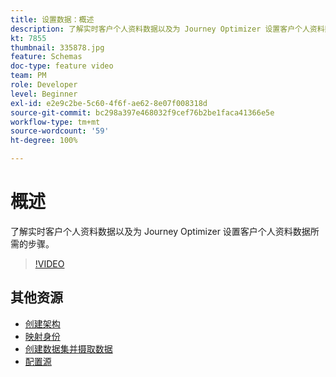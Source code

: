 ```yaml
---
title: 设置数据：概述
description: 了解实时客户个人资料数据以及为 Journey Optimizer 设置客户个人资料数据所需的步骤。
kt: 7855
thumbnail: 335878.jpg
feature: Schemas
doc-type: feature video
team: PM
role: Developer
level: Beginner
exl-id: e2e9c2be-5c60-4f6f-ae62-8e07f008318d
source-git-commit: bc298a397e468032f9cef76b2be1faca41366e5e
workflow-type: tm+mt
source-wordcount: '59'
ht-degree: 100%

---
```


# 概述

了解实时客户个人资料数据以及为 Journey Optimizer 设置客户个人资料数据所需的步骤。

>[!VIDEO](https://video.tv.adobe.com/v/335878?quality=12)

## 其他资源

* [创建架构](/help/set-up-data/create-schema.md)
* [映射身份](/help/set-up-data/map-identities.md)
* [创建数据集并摄取数据](/help/set-up-data/create-datasets-and-ingest-data.md)
* [配置源](/help/set-up-data/configure-source-connectors.md)
